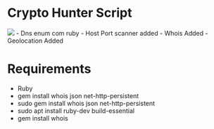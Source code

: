 # Crypto Hunter Script

<img src="https://media.discordapp.net/attachments/1433874664706539601/1433875826591531140/Screenshot_2025-10-31_at_07.44.12.png?ex=6906486d&is=6904f6ed&hm=f778f71624ab6fd08292254ed72acc72d87df1cbace5eb665ec5dd463fbaa89b&=&format=webp&quality=lossless&width=688&height=341" img>
- Dns enum com ruby
- Host Port scanner added
- Whois Added
- Geolocation Added
 
# Requirements 
- Ruby
- gem install whois json net-http-persistent
- sudo gem install whois json net-http-persistent
- sudo apt install ruby-dev build-essential
- gem install whois
